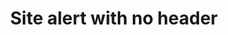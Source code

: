 ---
layout: pattern
categories: [patterns, site-alert]
title: Site alert with no header
type: [detail-page]
permalink: /patterns/site-alert/site-alert-no-header/
overview: Lorem ipsum dolor sit amet, consectetur adipiscing elit, sed do eiusmod tempor incididunt ut labore et dolore magna aliqua. Interdum velit euismod in pellentesque. 
description: |
    
usa-link: "https://designsystem.digital.gov/components/site-alert/"
specification: |
#spec:
alert-type: no-header
### options: slim, no-header, no-icon, list
alert-color: info
### options: emergency, info
alert-content: Additional context and followup information including
alert-link: /
alert-linkText: learn more

### Paths to view design and code... 
## designimg: can be used to show an image of the design until a coded version can be created. The htmlpath & csspath should be located in the pattens folder. Read more about creating coded components in /docs/creating-patterns 
# designimg: 
htmlexcerpt: patterns/site-alert/site-alert-no-header-info.md
htmlpath: patterns/site-alert/site-alert-no-header.md
csspath: patterns/site-alert/index.scss
---